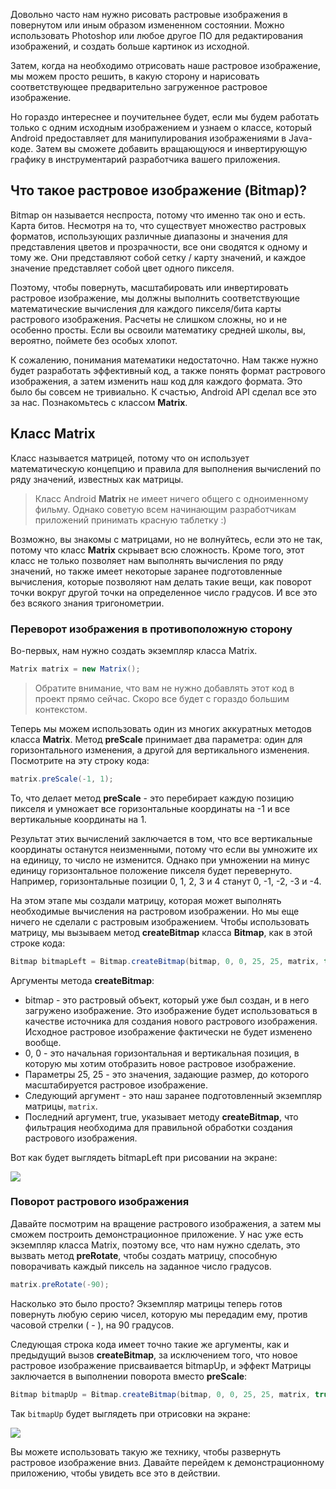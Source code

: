 Довольно часто нам нужно рисовать растровые изображения в повернутом или иным образом измененном состоянии. Можно использовать Photoshop или любое другое ПО для редактирования изображений, и создать больше картинок из исходной.

Затем, когда на необходимо отрисовать наше растровое изображение, мы можем просто решить, в какую сторону и нарисовать соответствующее предварительно загруженное растровое изображение.

Но гораздо интереснее и поучительнее будет, если мы будем работать только с одним исходным изображением и узнаем о классе, который Android предоставляет для манипулирования изображениями в Java-коде. Затем вы сможете добавить вращающуюся и инвертирующую графику в инструментарий разработчика вашего приложения.

## Что такое растровое изображение (Bitmap)?
Bitmap он называется неспроста, потому что именно так оно и есть. Карта битов. Несмотря на то, что существует множество растровых форматов, использующих различные диапазоны и значения для представления цветов и прозрачности, все они сводятся к одному и тому же. Они представляют собой сетку / карту значений, и каждое значение представляет собой цвет одного пикселя.

Поэтому, чтобы повернуть, масштабировать или инвертировать растровое изображение, мы должны выполнить соответствующие математические вычисления для каждого пикселя/бита карты растрового изображения. Расчеты не слишком сложны, но и не особенно просты. Если вы освоили математику средней школы, вы, вероятно, поймете без особых хлопот.

К сожалению, понимания математики недостаточно. Нам также нужно будет разработать эффективный код, а также понять формат растрового изображения, а затем изменить наш код для каждого формата. Это было бы совсем не тривиально. К счастью, Android API сделал все это за нас. Познакомьтесь с классом **Matrix**.

## Класс Matrix
Класс называется матрицей, потому что он использует математическую концепцию и правила для выполнения вычислений по ряду значений, известных как матрицы.

> Класс Android **Matrix** не имеет ничего общего с одноименному фильму. Однако советую всем начинающим разработчикам приложений принимать красную таблетку :)

Возможно, вы знакомы с матрицами, но не волнуйтесь, если это не так, потому что класс **Matrix** скрывает всю сложность. Кроме того, этот класс не только позволяет нам выполнять вычисления по ряду значений, но также имеет некоторые заранее подготовленные вычисления, которые позволяют нам делать такие вещи, как поворот точки вокруг другой точки на определенное число градусов. И все это без всякого знания тригонометрии.

### Переворот изображения в противоположную сторону
Во-первых, нам нужно создать экземпляр класса Matrix.
```java
Matrix matrix = new Matrix();
```
> Обратите внимание, что вам не нужно добавлять этот код в проект прямо сейчас. Скоро все будет с гораздо большим контекстом.

Теперь мы можем использовать один из многих аккуратных методов класса **Matrix**. Метод **preScale** принимает два параметра: один для горизонтального изменения, а другой для вертикального изменения. Посмотрите на эту строку кода:
```java
matrix.preScale(-1, 1);
```
То, что делает метод **preScale** - это перебирает каждую позицию пикселя и умножает все горизонтальные координаты на -1 и все вертикальные координаты на 1.

Результат этих вычислений заключается в том, что все вертикальные координаты останутся неизменными, потому что если вы умножите их на единицу, то число не изменится. Однако при умножении на минус единицу горизонтальное положение пикселя будет перевернуто. Например, горизонтальные позиции 0, 1, 2, 3 и 4 станут 0, -1, -2, -3 и -4.

На этом этапе мы создали матрицу, которая может выполнять необходимые вычисления на растровом изображении. Но мы еще ничего не сделали с растровым изображением. Чтобы использовать матрицу, мы вызываем метод **createBitmap** класса **Bitmap**, как в этой строке кода:
```java
Bitmap bitmapLeft = Bitmap.createBitmap(bitmap, 0, 0, 25, 25, matrix, true);
```
Аргументы метода **createBitmap**:
- bitmap - это растровый объект, который уже был создан, и в него загружено изображение. Это изображение будет использоваться в качестве источника для создания нового растрового изображения. Исходное растровое изображение фактически не будет изменено вообще.
- 0, 0 - это начальная горизонтальная и вертикальная позиция, в которую мы хотим отобразить новое растровое изображение.
- Параметры 25, 25 - это значения, задающие размер, до которого масштабируется растровое изображение.
- Следующий аргумент - это наш заранее подготовленный экземпляр матрицы, ```matrix```.
- Последний аргумент, true, указывает методу **createBitmap**, что фильтрация необходима для правильной обработки создания растрового изображения.

Вот как будет выглядеть bitmapLeft при рисовании на экране:

![](assets/bitmap-left.png)

### Поворот растрового изображения
Давайте посмотрим на вращение растрового изображения, а затем мы сможем построить демонстрационное приложение. У нас уже есть экземпляр класса Matrix, поэтому все, что нам нужно сделать, это вызвать метод **preRotate**, чтобы создать матрицу, способную поворачивать каждый пиксель на заданное число градусов.
```java
matrix.preRotate(-90);
```
Насколько это было просто? Экземпляр матрицы теперь готов повернуть любую серию чисел, которую мы передадим ему, против часовой стрелки ( - ), на 90 градусов.

Cледующая строка кода имеет точно такие же аргументы, как и предыдущий вызов **createBitmap**, за исключением того, что новое растровое изображение присваивается bitmapUp, и эффект Матрицы заключается в выполнении поворота вместо **preScale**:
```java
Bitmap bitmapUp = Bitmap.createBitmap(bitmap, 0, 0, 25, 25, matrix, true);
```
Так ```bitmapUp``` будет выглядеть при отрисовки на экране:

![](assets/bitmap-up.png)

Вы можете использовать такую же технику, чтобы развернуть растровое изображение вниз. Давайте перейдем к демонстрационному приложению, чтобы увидеть все это в действии.
